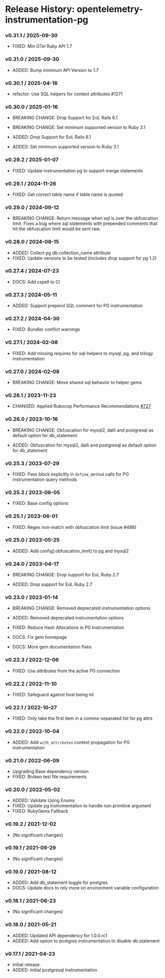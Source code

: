 # Release History: opentelemetry-instrumentation-pg

### v0.31.1 / 2025-09-30

* FIXED: Min OTel Ruby API 1.7

### v0.31.0 / 2025-09-30

* ADDED: Bump minimum API Version to 1.7

### v0.30.1 / 2025-04-16

* refactor: Use SQL helpers for context attributes #1271

### v0.30.0 / 2025-01-16

* BREAKING CHANGE: Drop Support for EoL Rails 6.1
* BREAKING CHANGE: Set minimum supported version to Ruby 3.1

* ADDED: Drop Support for EoL Rails 6.1
* ADDED: Set minimum supported version to Ruby 3.1

### v0.29.2 / 2025-01-07

* FIXED: Update instrumentation pg to support merge statements

### v0.29.1 / 2024-11-26

* FIXED: Get correct table name if table name is quoted

### v0.29.0 / 2024-09-12

- BREAKING CHANGE: Return message when sql is over the obfuscation limit. Fixes a bug where sql statements with prepended comments that hit the obfuscation limit would be sent raw.

### v0.28.0 / 2024-08-15

- ADDED: Collect pg db.collection_name attribute
- FIXED: Update versions to be tested (includes drop support for pg 1.2)

### v0.27.4 / 2024-07-23

- DOCS: Add cspell to CI

### v0.27.3 / 2024-05-11

- ADDED: Support prepend SQL comment for PG instrumentation

### v0.27.2 / 2024-04-30

- FIXED: Bundler conflict warnings

### v0.27.1 / 2024-02-08

- FIXED: Add missing requires for sql-helpers to mysql, pg, and trilogy instrumentation

### v0.27.0 / 2024-02-08

- BREAKING CHANGE: Move shared sql behavior to helper gems

### v0.26.1 / 2023-11-23

- CHANGED: Applied Rubocop Performance Recommendations [#727](https://github.com/open-telemetry/opentelemetry-ruby-contrib/pull/727)

### v0.26.0 / 2023-10-16

- BREAKING CHANGE: Obfuscation for mysql2, dalli and postgresql as default option for db_statement

- ADDED: Obfuscation for mysql2, dalli and postgresql as default option for db_statement

### v0.25.3 / 2023-07-29

- FIXED: Pass block explicitly in `define_method` calls for PG instrumentation query methods

### v0.25.2 / 2023-06-05

- FIXED: Base config options

### v0.25.1 / 2023-06-01

- FIXED: Regex non-match with obfuscation limit (issue #486)

### v0.25.0 / 2023-05-25

- ADDED: Add config[:obfuscation_limit] to pg and mysql2

### v0.24.0 / 2023-04-17

- BREAKING CHANGE: Drop support for EoL Ruby 2.7

- ADDED: Drop support for EoL Ruby 2.7

### v0.23.0 / 2023-01-14

- BREAKING CHANGE: Removed deprecated instrumentation options

- ADDED: Removed deprecated instrumentation options
- FIXED: Reduce Hash Allocations in PG Instrumentation
- DOCS: Fix gem homepage
- DOCS: More gem documentation fixes

### v0.22.3 / 2022-12-06

- FIXED: Use attributes from the active PG connection

### v0.22.2 / 2022-11-10

- FIXED: Safeguard against host being nil

### v0.22.1 / 2022-10-27

- FIXED: Only take the first item in a comma-separated list for pg attrs

### v0.22.0 / 2022-10-04

- ADDED: Add `with_attributes` context propagation for PG instrumentation

### v0.21.0 / 2022-06-09

- Upgrading Base dependency version
- FIXED: Broken test file requirements

### v0.20.0 / 2022-05-02

- ADDED: Validate Using Enums
- FIXED: Update pg instrumentation to handle non primitive argument
- FIXED: RubyGems Fallback

### v0.19.2 / 2021-12-02

- (No significant changes)

### v0.19.1 / 2021-09-29

- (No significant changes)

### v0.19.0 / 2021-08-12

- ADDED: Add db_statement toggle for postgres
- DOCS: Update docs to rely more on environment variable configuration

### v0.18.1 / 2021-06-23

- (No significant changes)

### v0.18.0 / 2021-05-21

- ADDED: Updated API dependency for 1.0.0.rc1
- ADDED: Add option to postgres instrumentation to disable db.statement

### v0.17.1 / 2021-04-23

- Initial release.
- ADDED: Initial postgresql instrumentation
